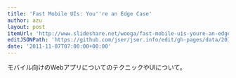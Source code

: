 ```yaml
---
title: 'Fast Mobile UIs: You''re an Edge Case'
author: azu
layout: post
itemUrl: 'http://www.slideshare.net/wooga/fast-mobile-uis-youre-an-edge-case'
editJSONPath: 'https://github.com/jser/jser.info/edit/gh-pages/data/2011/11/index.json'
date: '2011-11-07T07:00:00+00:00'
---
```

モバイル向けのWebアプリについてのテクニックやUIについて。
